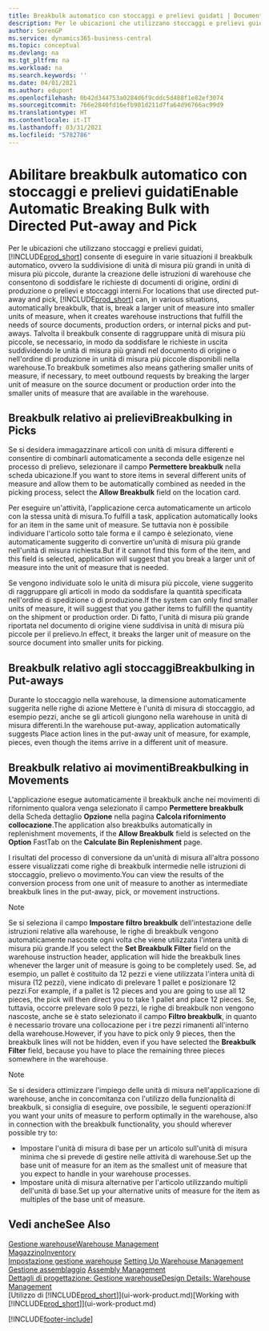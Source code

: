 ```yaml
---
title: Breakbulk automatico con stoccaggi e prelievi guidati | Documenti Microsoft
description: Per le ubicazioni che utilizzano stoccaggi e prelievi guidati, è possibile suddividere unità di misura più grandi in unità di misura più piccole, durante la creazione delle istruzioni di warehouse che consentono di soddisfare le richieste di documenti di origine, ordini di produzione o prelievi e stoccaggi interni.
author: SorenGP
ms.service: dynamics365-business-central
ms.topic: conceptual
ms.devlang: na
ms.tgt_pltfrm: na
ms.workload: na
ms.search.keywords: ''
ms.date: 04/01/2021
ms.author: edupont
ms.openlocfilehash: 0b42d344753a0284d6f9cddc5d488f1e82ef3074
ms.sourcegitcommit: 766e2840fd16efb901d211d7fa64d96766ac99d9
ms.translationtype: HT
ms.contentlocale: it-IT
ms.lasthandoff: 03/31/2021
ms.locfileid: "5782786"
---
```

# <a name="enable-automatic-breaking-bulk-with-directed-put-away-and-pick"></a><span data-ttu-id="358f2-103">Abilitare breakbulk automatico con stoccaggi e prelievi guidati</span><span class="sxs-lookup"><span data-stu-id="358f2-103">Enable Automatic Breaking Bulk with Directed Put-away and Pick</span></span>
<span data-ttu-id="358f2-104">Per le ubicazioni che utilizzano stoccaggi e prelievi guidati, [!INCLUDE[prod_short](includes/prod_short.md)] consente di eseguire in varie situazioni il breakbulk automatico, ovvero la suddivisione di unità di misura più grandi in unità di misura più piccole, durante la creazione delle istruzioni di warehouse che consentono di soddisfare le richieste di documenti di origine, ordini di produzione o prelievi e stoccaggi interni.</span><span class="sxs-lookup"><span data-stu-id="358f2-104">For locations that use directed put-away and pick, [!INCLUDE[prod_short](includes/prod_short.md)] can, in various situations, automatically breakbulk, that is, break a larger unit of measure into smaller units of measure, when it creates warehouse instructions that fulfill the needs of source documents, production orders, or internal picks and put-aways.</span></span> <span data-ttu-id="358f2-105">Talvolta il breakbulk consente di raggruppare unità di misura più piccole, se necessario, in modo da soddisfare le richieste in uscita suddividendo le unità di misura più grandi nel documento di origine o nell'ordine di produzione in unità di misura più piccole disponibili nella warehouse.</span><span class="sxs-lookup"><span data-stu-id="358f2-105">To breakbulk sometimes also means gathering smaller units of measure, if necessary, to meet outbound requests by breaking the larger unit of measure on the source document or production order into the smaller units of measure that are available in the warehouse.</span></span>   

## <a name="breakbulking-in-picks"></a><span data-ttu-id="358f2-106">Breakbulk relativo ai prelievi</span><span class="sxs-lookup"><span data-stu-id="358f2-106">Breakbulking in Picks</span></span>  
<span data-ttu-id="358f2-107">Se si desidera immagazzinare articoli con unità di misura differenti e consentire di combinarli automaticamente a seconda delle esigenze nel processo di prelievo, selezionare il campo **Permettere breakbulk** nella scheda ubicazione.</span><span class="sxs-lookup"><span data-stu-id="358f2-107">If you want to store items in several different units of measure and allow them to be automatically combined as needed in the picking process, select the **Allow Breakbulk** field on the location card.</span></span>  

<span data-ttu-id="358f2-108">Per eseguire un'attività, l'applicazione cerca automaticamente un articolo con la stessa unità di misura.</span><span class="sxs-lookup"><span data-stu-id="358f2-108">To fulfill a task, application automatically looks for an item in the same unit of measure.</span></span> <span data-ttu-id="358f2-109">Se tuttavia non è possibile individuare l'articolo sotto tale forma e il campo è selezionato, viene automaticamente suggerito di convertire un'unità di misura più grande nell'unità di misura richiesta.</span><span class="sxs-lookup"><span data-stu-id="358f2-109">But if it cannot find this form of the item, and this field is selected, application will suggest that you break a larger unit of measure into the unit of measure that is needed.</span></span>  

<span data-ttu-id="358f2-110">Se vengono individuate solo le unità di misura più piccole, viene suggerito di raggruppare gli articoli in modo da soddisfare la quantità specificata nell'ordine di spedizione o di produzione.</span><span class="sxs-lookup"><span data-stu-id="358f2-110">If the system can only find smaller units of measure, it will suggest that you gather items to fulfill the quantity on the shipment or production order.</span></span> <span data-ttu-id="358f2-111">Di fatto, l'unità di misura più grande riportata nel documento di origine viene suddivisa in unità di misura più piccole per il prelievo.</span><span class="sxs-lookup"><span data-stu-id="358f2-111">In effect, it breaks the larger unit of measure on the source document into smaller units for picking.</span></span>  

## <a name="breakbulking-in-put-aways"></a><span data-ttu-id="358f2-112">Breakbulk relativo agli stoccaggi</span><span class="sxs-lookup"><span data-stu-id="358f2-112">Breakbulking in Put-aways</span></span>  
<span data-ttu-id="358f2-113">Durante lo stoccaggio nella warehouse, la dimensione automaticamente suggerita nelle righe di azione Mettere è l'unità di misura di stoccaggio, ad esempio pezzi, anche se gli articoli giungono nella warehouse in unità di misura differenti.</span><span class="sxs-lookup"><span data-stu-id="358f2-113">In the warehouse put-away, application automatically suggests Place action lines in the put-away unit of measure, for example, pieces, even though the items arrive in a different unit of measure.</span></span>  

## <a name="breakbulking-in-movements"></a><span data-ttu-id="358f2-114">Breakbulk relativo ai movimenti</span><span class="sxs-lookup"><span data-stu-id="358f2-114">Breakbulking in Movements</span></span>  
<span data-ttu-id="358f2-115">L'applicazione esegue automaticamente il breakbulk anche nei movimenti di rifornimento qualora venga selezionato il campo **Permettere breakbulk** della Scheda dettaglio **Opzione** nella pagina **Calcola rifornimento collocazione**.</span><span class="sxs-lookup"><span data-stu-id="358f2-115">The application also breakbulks automatically in replenishment movements, if the **Allow Breakbulk** field is selected on the **Option** FastTab on the **Calculate Bin Replenishment** page.</span></span>  

<span data-ttu-id="358f2-116">I risultati del processo di conversione da un'unità di misura all'altra possono essere visualizzati come righe di breakbulk intermedie nelle istruzioni di stoccaggio, prelievo o movimento.</span><span class="sxs-lookup"><span data-stu-id="358f2-116">You can view the results of the conversion process from one unit of measure to another as intermediate breakbulk lines in the put-away, pick, or movement instructions.</span></span>  

> [!NOTE]  
>  <span data-ttu-id="358f2-117">Se si seleziona il campo **Impostare filtro breakbulk** dell'intestazione delle istruzioni relative alla warehouse, le righe di breakbulk vengono automaticamente nascoste ogni volta che viene utilizzata l'intera unità di misura più grande.</span><span class="sxs-lookup"><span data-stu-id="358f2-117">If you select the **Set Breakbulk Filter** field on the warehouse instruction header, application will hide the breakbulk lines whenever the larger unit of measure is going to be completely used.</span></span> <span data-ttu-id="358f2-118">Se, ad esempio, un pallet è costituito da 12 pezzi e viene utilizzata l'intera unità di misura (12 pezzi), viene indicato di prelevare 1 pallet e posizionare 12 pezzi.</span><span class="sxs-lookup"><span data-stu-id="358f2-118">For example, if a pallet is 12 pieces and you are going to use all 12 pieces, the pick will then direct you to take 1 pallet and place 12 pieces.</span></span> <span data-ttu-id="358f2-119">Se, tuttavia, occorre prelevare solo 9 pezzi, le righe di breakbulk non vengono nascoste, anche se è stato selezionato il campo **Filtro breakbulk**, in quanto è necessario trovare una collocazione per i tre pezzi rimanenti all'interno della warehouse.</span><span class="sxs-lookup"><span data-stu-id="358f2-119">However, if you have to pick only 9 pieces, then the breakbulk lines will not be hidden, even if you have selected the **Breakbulk Filter** field, because you have to place the remaining three pieces somewhere in the warehouse.</span></span>  

> [!NOTE]  
>  <span data-ttu-id="358f2-120">Se si desidera ottimizzare l'impiego delle unità di misura nell'applicazione di warehouse, anche in concomitanza con l'utilizzo della funzionalità di breakbulk, si consiglia di eseguire, ove possibile, le seguenti operazioni:</span><span class="sxs-lookup"><span data-stu-id="358f2-120">If you want your units of measure to perform optimally in the warehouse, also in connection with the breakbulk functionality, you should wherever possible try to:</span></span>  
>   
> - <span data-ttu-id="358f2-121">Impostare l'unità di misura di base per un articolo sull'unità di misura minima che si prevede di gestire nelle attività di warehouse.</span><span class="sxs-lookup"><span data-stu-id="358f2-121">Set up the base unit of measure for an item as the smallest unit of measure that you expect to handle in your warehouse processes.</span></span>  
> - <span data-ttu-id="358f2-122">Impostare unità di misura alternative per l'articolo utilizzando multipli dell'unità di base.</span><span class="sxs-lookup"><span data-stu-id="358f2-122">Set up your alternative units of measure for the item as multiples of the base unit of measure.</span></span>  

## <a name="see-also"></a><span data-ttu-id="358f2-123">Vedi anche</span><span class="sxs-lookup"><span data-stu-id="358f2-123">See Also</span></span>  
[<span data-ttu-id="358f2-124">Gestione warehouse</span><span class="sxs-lookup"><span data-stu-id="358f2-124">Warehouse Management</span></span>](warehouse-manage-warehouse.md)  
[<span data-ttu-id="358f2-125">Magazzino</span><span class="sxs-lookup"><span data-stu-id="358f2-125">Inventory</span></span>](inventory-manage-inventory.md)  
<span data-ttu-id="358f2-126">[Impostazione gestione warehouse](warehouse-setup-warehouse.md)   </span><span class="sxs-lookup"><span data-stu-id="358f2-126">[Setting Up Warehouse Management](warehouse-setup-warehouse.md)   </span></span>  
<span data-ttu-id="358f2-127">[Gestione assemblaggio](assembly-assemble-items.md)  </span><span class="sxs-lookup"><span data-stu-id="358f2-127">[Assembly Management](assembly-assemble-items.md)  </span></span>  
[<span data-ttu-id="358f2-128">Dettagli di progettazione: Gestione warehouse</span><span class="sxs-lookup"><span data-stu-id="358f2-128">Design Details: Warehouse Management</span></span>](design-details-warehouse-management.md)  
<span data-ttu-id="358f2-129">[Utilizzo di [!INCLUDE[prod_short](includes/prod_short.md)]](ui-work-product.md)</span><span class="sxs-lookup"><span data-stu-id="358f2-129">[Working with [!INCLUDE[prod_short](includes/prod_short.md)]](ui-work-product.md)</span></span>  


[!INCLUDE[footer-include](includes/footer-banner.md)]